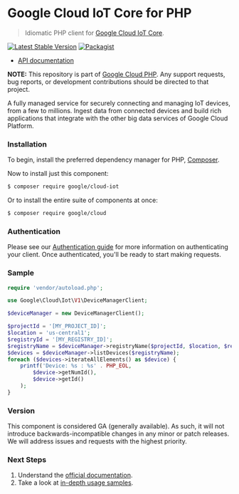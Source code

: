 # Google Cloud IoT Core for PHP

> Idiomatic PHP client for [Google Cloud IoT Core](https://cloud.google.com/iot-core/).

[![Latest Stable Version](https://poser.pugx.org/google/cloud-iot/v/stable)](https://packagist.org/packages/google/cloud-iot) [![Packagist](https://img.shields.io/packagist/dm/google/cloud-iot.svg)](https://packagist.org/packages/google/cloud-iot)

* [API documentation](http://googleapis.github.io/google-cloud-php/#/docs/cloud-iot/latest)

**NOTE:** This repository is part of [Google Cloud PHP](https://github.com/googleapis/google-cloud-php). Any
support requests, bug reports, or development contributions should be directed to
that project.

A fully managed service for securely connecting and managing IoT devices, from a few to millions. Ingest data from
connected devices and build rich applications that integrate with the other big data services of Google Cloud Platform.

### Installation

To begin, install the preferred dependency manager for PHP, [Composer](https://getcomposer.org/).

Now to install just this component:

```sh
$ composer require google/cloud-iot
```

Or to install the entire suite of components at once:

```sh
$ composer require google/cloud
```

### Authentication

Please see our [Authentication guide](https://github.com/googleapis/google-cloud-php/blob/master/AUTHENTICATION.md) for more information
on authenticating your client. Once authenticated, you'll be ready to start making requests.

### Sample

```php
require 'vendor/autoload.php';

use Google\Cloud\Iot\V1\DeviceManagerClient;

$deviceManager = new DeviceManagerClient();

$projectId = '[MY_PROJECT_ID]';
$location = 'us-central1';
$registryId = '[MY_REGISTRY_ID]';
$registryName = $deviceManager->registryName($projectId, $location, $registryId);
$devices = $deviceManager->listDevices($registryName);
foreach ($devices->iterateAllElements() as $device) {
    printf('Device: %s : %s' . PHP_EOL,
        $device->getNumId(),
        $device->getId()
    );
}
```

### Version

This component is considered GA (generally available). As such, it will not introduce backwards-incompatible changes in
any minor or patch releases. We will address issues and requests with the highest priority.

### Next Steps

1. Understand the [official documentation](https://cloud.google.com/iot/docs/).
2. Take a look at [in-depth usage samples](https://github.com/GoogleCloudPlatform/php-docs-samples/tree/master/iot).
